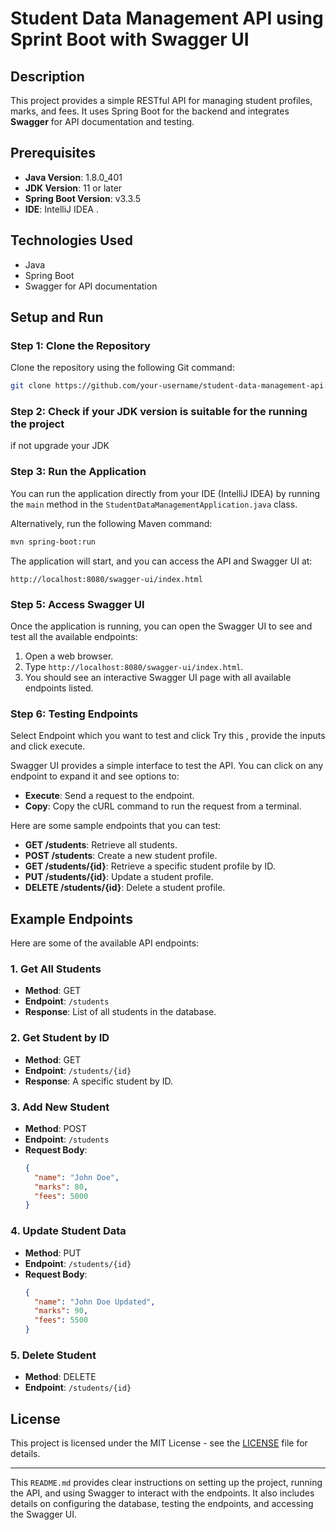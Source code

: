 # **Student Data Management API** using Sprint Boot with Swagger UI

## Description

This project provides a simple RESTful API for managing student profiles, marks, and fees. It uses Spring Boot for the backend and integrates **Swagger** for API documentation and testing.

## Prerequisites
- **Java Version**: 1.8.0_401
- **JDK Version**: 11 or later
- **Spring Boot Version**: v3.3.5
- **IDE**: IntelliJ IDEA .

## Technologies Used

- Java
- Spring Boot
- Swagger for API documentation

## Setup and Run

### Step 1: Clone the Repository

Clone the repository using the following Git command:

```bash
git clone https://github.com/your-username/student-data-management-api.git
```

### Step 2: Check if your JDK version is suitable for the running the  project
if not upgrade your JDK 


### Step 3: Run the Application

You can run the application directly from your IDE (IntelliJ IDEA) by running the `main` method in the `StudentDataManagementApplication.java` class.

Alternatively, run the following Maven command:

```bash
mvn spring-boot:run
```

The application will start, and you can access the API and Swagger UI at:

```
http://localhost:8080/swagger-ui/index.html
```

### Step 5: Access Swagger UI

Once the application is running, you can open the Swagger UI to see and test all the available endpoints:

1. Open a web browser.
2. Type `http://localhost:8080/swagger-ui/index.html`.
3. You should see an interactive Swagger UI page with all available endpoints listed.

### Step 6: Testing Endpoints

Select Endpoint which you want to test and click Try this , provide the inputs and click execute.

Swagger UI provides a simple interface to test the API. You can click on any endpoint to expand it and see options to:

- **Execute**: Send a request to the endpoint.
- **Copy**: Copy the cURL command to run the request from a terminal.

Here are some sample endpoints that you can test:

- **GET /students**: Retrieve all students.
- **POST /students**: Create a new student profile.
- **GET /students/{id}**: Retrieve a specific student profile by ID.
- **PUT /students/{id}**: Update a student profile.
- **DELETE /students/{id}**: Delete a student profile.


## Example Endpoints

Here are some of the available API endpoints:

### 1. Get All Students

- **Method**: GET
- **Endpoint**: `/students`
- **Response**: List of all students in the database.

### 2. Get Student by ID

- **Method**: GET
- **Endpoint**: `/students/{id}`
- **Response**: A specific student by ID.

### 3. Add New Student

- **Method**: POST
- **Endpoint**: `/students`
- **Request Body**:
  ```json
  {
    "name": "John Doe",
    "marks": 80,
    "fees": 5000
  }
  ```

### 4. Update Student Data

- **Method**: PUT
- **Endpoint**: `/students/{id}`
- **Request Body**:
  ```json
  {
    "name": "John Doe Updated",
    "marks": 90,
    "fees": 5500
  }
  ```

### 5. Delete Student

- **Method**: DELETE
- **Endpoint**: `/students/{id}`

## License

This project is licensed under the MIT License - see the [LICENSE](LICENSE) file for details.

---

This `README.md` provides clear instructions on setting up the project, running the API, and using Swagger to interact with the endpoints. It also includes details on configuring the database, testing the endpoints, and accessing the Swagger UI.
